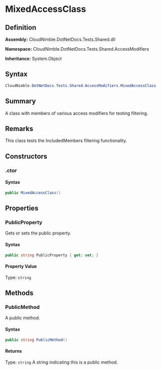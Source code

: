 # MixedAccessClass

## Definition

**Assembly:** CloudNimble.DotNetDocs.Tests.Shared.dll

**Namespace:** CloudNimble.DotNetDocs.Tests.Shared.AccessModifiers

**Inheritance:** System.Object

## Syntax

```csharp
CloudNimble.DotNetDocs.Tests.Shared.AccessModifiers.MixedAccessClass
```

## Summary

A class with members of various access modifiers for testing filtering.

## Remarks

This class tests the IncludedMembers filtering functionality.

## Constructors

### .ctor

#### Syntax

```csharp
public MixedAccessClass()
```

## Properties

### PublicProperty

Gets or sets the public property.

#### Syntax

```csharp
public string PublicProperty { get; set; }
```

#### Property Value

Type: `string`

## Methods

### PublicMethod

A public method.

#### Syntax

```csharp
public string PublicMethod()
```

#### Returns

Type: `string`
A string indicating this is a public method.

